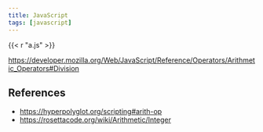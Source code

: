 ```yaml
---
title: JavaScript
tags: [javascript]
---
```


{{< r "a.js" >}}

<https://developer.mozilla.org/Web/JavaScript/Reference/Operators/Arithmetic_Operators#Division>

## References

- <https://hyperpolyglot.org/scripting#arith-op>
- <https://rosettacode.org/wiki/Arithmetic/Integer>
